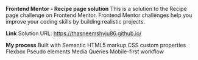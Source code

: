 **Frontend Mentor - Recipe page solution**
This is a solution to the Recipe page challenge on Frontend Mentor. Frontend Mentor challenges help you improve your coding skills by building realistic projects.


**Link**
Solution URL: https://thasneemshyju86.github.io/

**My process**
Built with
Semantic HTML5 markup
CSS custom properties
Flexbox
Pseudo elements 
Media Queries
Mobile-first workflow

